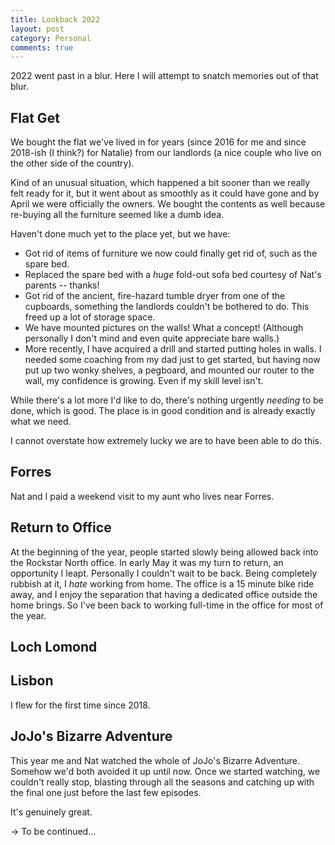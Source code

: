 ```yaml
---
title: Lookback 2022
layout: post
category: Personal
comments: true
---
```


2022 went past in a blur. Here I will attempt to snatch memories out of that blur.

## Flat Get

We bought the flat we've lived in for years (since 2016 for me and since 2018-ish (I think?) for Natalie) from our landlords (a nice couple who live on the other side of the country). 

Kind of an unusual situation, which happened a bit sooner than we really felt ready for it, but it went about as smoothly as it could have gone and by April we were officially the owners. We bought the contents as well because re-buying all the furniture seemed like a dumb idea.

Haven't done much yet to the place yet, but we have:

- Got rid of items of furniture we now could finally get rid of, such as the spare bed.
- Replaced the spare bed with a *huge* fold-out sofa bed courtesy of Nat's parents -- thanks!
- Got rid of the ancient, fire-hazard tumble dryer from one of the cupboards, something the landlords couldn't be bothered to do. This freed up a lot of storage space.
- We have mounted pictures on the walls! What a concept! (Although personally I don't mind and even quite appreciate bare walls.)
- More recently, I have acquired a drill and started putting holes in walls. I needed some coaching from my dad just to get started, but having now put up two wonky shelves, a pegboard, and mounted our router to the wall, my confidence is growing. Even if my skill level isn't.

While there's a lot more I'd like to do, there's nothing urgently *needing* to be done, which is good. The place is in good condition and is already exactly what we need.

I cannot overstate how extremely lucky we are to have been able to do this.

## Forres

Nat and I paid a weekend visit to my aunt who lives near Forres.

## Return to Office

At the beginning of the year, people started slowly being allowed back into the Rockstar North office. In early May it was my turn to return, an opportunity I leapt. Personally I couldn't wait to be back. Being completely rubbish at it, I *hate* working from home. The office is a 15 minute bike ride away, and I enjoy the separation that having a dedicated office outside the home brings. So I've been back to working full-time in the office for most of the year.



## Loch Lomond

## Lisbon

I flew for the first time since 2018.

## JoJo's Bizarre Adventure

This year me and Nat watched the whole of JoJo's Bizarre Adventure. Somehow we'd both avoided it up until now. Once we started watching, we couldn't really stop, blasting through all the seasons and catching up with the final one just before the last few episodes.

It's genuinely great.

-> To be continued...